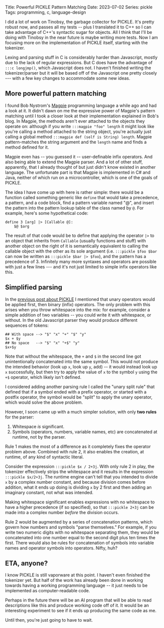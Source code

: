 Title: Powerful PICKLE Pattern Matching
Date: 2023-07-02
Series: pickle
Tags: programming, c, language-design

I did a lot of work on Tinobsy, the garbage collector for PICKLE. It's pretty robust now, and passes all my tests -- plus I translated it to C++ so I can take advantage of C++'s syntactic sugar for objects. All I think that I'll be doing with Tinobsy in the near future is maybe writing more tests. Now I am focusing more on the implementation of PICKLE itself, starting with the tokenizer.

Lexing and parsing stuff in C is considerably harder than Javascript, mostly due to the lack of regular expressions. But C does have the advantage of `:::c longjmp()`, which Javascript does not. I haven't finished writing the tokenizer/parser but it will be based off of the Javascript one pretty closely --- with a few key changes to accommodate some new ideas.

## More powerful pattern matching

I found Bob Nystrom's [Magpie] programming language a while ago and had a look at it. It didn't dawn on me the expressive power of Magpie's pattern matching until I took a closer look at their implementation explained in Bob's blog. In Magpie, the methods aren't ever attached to the objects they operate on: although if you write `:::magpie "foo" length` it might look like you're calling a method attached to the string object, you're actually just calling a global method `:::magpie def (self is String) length`. Magpie pattern-matches the string argument and the `length` name and finds a method defined for it.

[Magpie]: https://magpie-lang.org/

Magpie even has -- you guessed it -- user-definable infix operators. And also being able to extend the Magpie parser. And a lot of other stuff, apparently, that I already thought of but just didn't know existed in another language. The unfortunate part is that Magpie is implemented in C# and Java, neither of which run on a microcontroller, which is one of the goals of PICKLE.

The idea I have come up with here is rather simple: there would be a function called something generic like `define` that would take a precedence, a pattern, and a code block, find a pattern variable named "@", and insert the pattern into the pattern lookup table of the class named by `@`. For example, here's some hypothetical code:

```pickle
define 3 [arg] |> [Callable @]:
    $@ $arg
```

The result of that code would be to define that applying the operator `|>` to an object that inherits from `Callable` (usually functions and stuff) with another object on the right of it is semantically equivalent to calling the callable object with the other as its sole argument (i.e. `:::pickle $foo $bar` can now be written as `:::pickle $bar |> $foo`), and the pattern has a precedence of 3. Infinitely many more syntaxes and operators are possible with just a few lines --- and it's not just limited to simple infix operators like this.

## Simplified parsing

In the [previous post about PICKLE]({filename}pickle_garbage.md) I mentioned that unary operators would be applied first, then binary (infix) operators. The only problem with this arises when you throw whitespace into the mix: for example, consider a simple addition of two variables -- you could write it with whitespace, or without. In the old Javascript parser they would produce different sequences of tokens:

```pickle
## With space --> "$" "x" "+" "$" "y"
$x + $y
## No space   --> "$" "x" "+$" "y"
$x+$y
```

Note that without the whitespace, the `+` and `$` in the second line got unintentionally concatenated into the same symbol. This would not produce the intended behavior (look up `x`, look up `y`, add) -- it would instead look up `x` successfully, but then try to apply the value of `x` to the symbol `y` using the `+$` operator, which likely isn't defined.

I considered adding another parsing rule I called the "unary split rule" that defined that if a symbol ended with a prefix operator, or started with a postfix operator, the symbol would be "split" to apply the unary operator, which would solve the above problem.

However, I soon came up with a much simpler solution, with only **two rules** for the parser:

1. Whitespace *is* significant.
2. Symbols (operators, numbers, variable names, etc) are concatenated at runtime, not by the parser.

Rule 1 makes the most of a difference as it completely fixes the operator problem above. Combined with rule 2, it also enables the creation, at runtime, of any kind of syntactic literal.

Consider the expression `:::pickle $x / 2+3j`. With only rule 2 in play, the tokenizer effectively strips the whitespace and it results in the expression `:::pickle $x/2+3j`. The runtime engine can't tell that you intended to divide `x` by a complex number constant, and because division comes before addition, what it ends up doing is dividing `x` by 2 first and then adding an imaginary constant, not what was intended.

Making whitespace significant enables expressions with no whitespace to have a higher precedence (if so specified), so that `:::pickle 2+3j` can be made into a complex number *before* the division occurs.

Rule 2 would be augmented by a series of concatenation patterns, which govern how numbers and symbols "parse themselves." For example, if you write two numeric digits with no whitespace separating them, they would be concatenated into one number equal to the second digit plus ten times the first. There would also be rules for concatenation of symbols into variable names and operator symbols into operators. Nifty, huh?

## ETA, anyone?

I know PICKLE is still vaporware at this point. I haven't even finished the tokenizer yet. But half of the work has already been done in working towards having a working programming language -- it just needs to be implemented as computer-readable code.

Perhaps in the future there will be an AI program that will be able to read descriptions like this and produce working code off of it. It would be an interesting experiment to see if it ends up producing the same code as me.

Until then, you're just going to have to wait.
